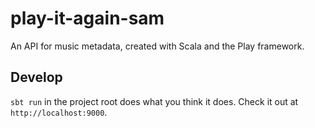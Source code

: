 # play-it-again-sam

An API for music metadata, created with Scala and the Play framework.


## Develop

`sbt run` in the project root does what you think it does. Check it out at `http://localhost:9000`.
